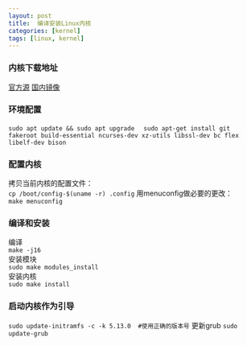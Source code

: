 ```yaml
---
layout: post
title:  编译安装Linux内核
categories: [kernel]
tags: [linux, kernel]
---
```


### 内核下载地址
[官方源](https://kernel.org)
[国内镜像](https://kernel.source.codeaurora.cn/pub/scm/linux/kernel/git/torvalds/linux.git/)
### 环境配置
`sudo apt update && sudo apt upgrade  `
`sudo apt-get install git fakeroot build-essential ncurses-dev xz-utils libssl-dev bc flex libelf-dev bison`
### 配置内核
拷贝当前内核的配置文件：  
`cp /boot/config-$(uname -r) .config`
用menuconfig做必要的更改：  
`make menuconfig`
### 编译和安装
编译  
`make -j16`  
安装模块  
`sudo make modules_install`  
安装内核  
`sudo make install`
### 启动内核作为引导
`sudo update-initramfs -c -k 5.13.0  #使用正确的版本号` 
更新grub
`sudo update-grub`


